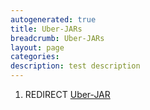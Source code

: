 ```yaml
---
autogenerated: true
title: Uber-JARs
breadcrumb: Uber-JARs
layout: page
categories: 
description: test description
---
```


1.  REDIRECT [Uber-JAR](Uber-JAR)
